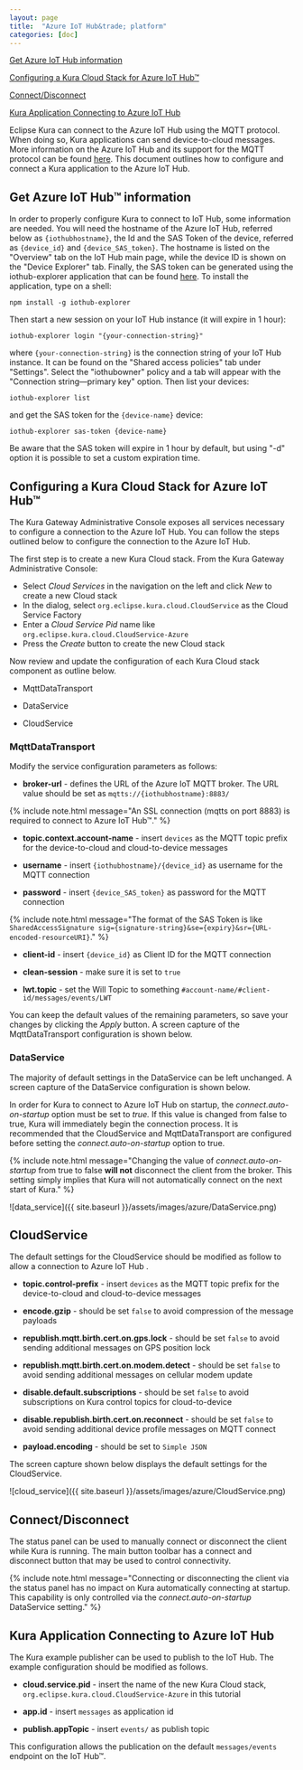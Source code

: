 ```yaml
---
layout: page
title:  "Azure IoT Hub&trade; platform"
categories: [doc]
---
```


[Get Azure IoT Hub information](#azure)

[Configuring a Kura Cloud Stack for Azure IoT Hub&trade;](#configuration)

[Connect/Disconnect](#connection)

[Kura Application Connecting to Azure IoT Hub](#kura-app)

Eclipse Kura can connect to the Azure IoT Hub using the MQTT protocol. When doing so, Kura applications can send device-to-cloud messages. More information on the Azure IoT Hub and its support for the MQTT protocol can be found <a href="https://docs.microsoft.com/en-us/azure/iot-hub/iot-hub-mqtt-support" about="_blank">here</a>. This document outlines how to configure and connect a Kura application to the Azure IoT Hub.

## Get Azure IoT Hub&trade; information

In order to properly configure Kura to connect to IoT Hub, some information are needed. You will need the hostname of the Azure IoT Hub, referred below as `{iothubhostname}`, the Id and the SAS Token of the device, referred as `{device_id}` and `{device_SAS_token}`.
The hostname is listed on the "Overview" tab on the IoT Hub main page, while the device ID is shown on the "Device Explorer" tab. Finally, the SAS token can be generated using the iothub-explorer application that can be found <a href="https://github.com/Azure/iothub-explorer" about="_blank">here</a>. To install the application, type on a shell:

```
npm install -g iothub-explorer
```

Then start a new session on your IoT Hub instance (it will expire in 1 hour):

```
iothub-explorer login "{your-connection-string}"
```

where `{your-connection-string}` is the connection string of your IoT Hub instance. It can be found on the "Shared access policies" tab under "Settings". Select the "iothubowner" policy and a tab will appear with the "Connection string—primary key" option.
Then list your devices:

```
iothub-explorer list
```

and get the SAS token for the `{device-name}` device:

```
iothub-explorer sas-token {device-name}
```

Be aware that the SAS token will expire in 1 hour by default, but using "-d" option it is possible to set a custom expiration time.

## Configuring a Kura Cloud Stack for Azure IoT Hub&trade;

The Kura Gateway Administrative Console exposes all services necessary to configure a connection to the Azure IoT Hub. You can follow the steps outlined below to configure the connection to the Azure IoT Hub.

The first step is to create a new Kura Cloud stack. From the Kura Gateway Administrative Console:

- Select *Cloud Services* in the navigation on the left and click *New* to create a new Cloud stack
- In the dialog, select `org.eclipse.kura.cloud.CloudService` as the Cloud Service Factory
- Enter a *Cloud Service Pid* name like `org.eclipse.kura.cloud.CloudService-Azure`
- Press the *Create* button to create the new Cloud stack

Now review and update the configuration of each Kura Cloud stack component as outline below.

- MqttDataTransport

- DataService

- CloudService

### MqttDataTransport

Modify the service configuration parameters as follows:

- **broker-url** - defines the URL of the Azure IoT MQTT broker. The URL value should be set as `mqtts://{iothubhostname}:8883/`

{% include note.html message="An SSL connection (mqtts on port 8883) is required to connect to Azure IoT Hub&trade;." %}

- **topic.context.account-name** - insert `devices` as the MQTT topic prefix for the device-to-cloud and cloud-to-device messages

- **username** - insert `{iothubhostname}/{device_id}` as username for the MQTT connection

- **password** - insert `{device_SAS_token}` as password for the MQTT connection

{% include note.html message="The format of the SAS Token is like `SharedAccessSignature sig={signature-string}&se={expiry}&sr={URL-encoded-resourceURI}`." %}

- **client-id** - insert `{device_id}` as Client ID for the MQTT connection

- **clean-session** - make sure it is set to `true`

- **lwt.topic** - set the Will Topic to something `#account-name/#client-id/messages/events/LWT`

You can keep the default values of the remaining parameters, so save your changes by clicking the *Apply* button. A screen capture of the MqttDataTransport configuration is shown below.

### DataService

The majority of default settings in the DataService can be left unchanged. A screen capture of the DataService configuration is shown below.

In order for Kura to connect to Azure IoT Hub on startup, the *connect.auto-on-startup* option must be set to *true.* If this value is changed from false to true, Kura will immediately begin the connection process. It is recommended that the CloudService and MqttDataTransport are configured before setting the *connect.auto-on-startup* option to true.

{% include note.html message="Changing the value of *connect.auto-on-startup* from true to false **will not** disconnect the client from the broker. This setting simply implies that Kura will not automatically connect on the next start of Kura." %}

![data_service]({{ site.baseurl }}/assets/images/azure/DataService.png)

## CloudService

The default settings for the CloudService should be modified as follow to allow a connection to Azure IoT Hub .

- **topic.control-prefix** - insert `devices` as the MQTT topic prefix for the device-to-cloud and cloud-to-device messages

- **encode.gzip** - should be set `false` to avoid compression of the message payloads

- **republish.mqtt.birth.cert.on.gps.lock** - should be set `false` to avoid sending additional messages on GPS position lock

- **republish.mqtt.birth.cert.on.modem.detect** - should be set `false` to avoid sending additional messages on cellular modem update

- **disable.default.subscriptions** - should be set `false` to avoid subscriptions on Kura control topics for cloud-to-device

- **disable.republish.birth.cert.on.reconnect** - should be set `false` to avoid sending additional device profile messages on MQTT connect

- **payload.encoding** - should be set to `Simple JSON`

The screen capture shown below displays the default settings for the CloudService.

![cloud_service]({{ site.baseurl }}/assets/images/azure/CloudService.png)

## Connect/Disconnect

The status panel can be used to manually connect or disconnect the client while Kura is running. The main button toolbar has a connect and disconnect button that may be used to control connectivity.

{% include note.html message="Connecting or disconnecting the client via the status panel has no impact on Kura automatically connecting at startup. This capability is only controlled via the *connect.auto-on-startup* DataService setting." %}

## Kura Application Connecting to Azure IoT Hub

The Kura example publisher can be used to publish to the IoT Hub. The example configuration should be modified as follows.

- **cloud.service.pid** - insert the name of the new Kura Cloud stack, `org.eclipse.kura.cloud.CloudService-Azure` in this tutorial

- **app.id** - insert `messages` as application id

- **publish.appTopic** - insert `events/` as publish topic

This configuration allows the publication on the default `messages/events` endpoint on the IoT Hub&trade;.
